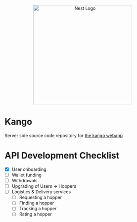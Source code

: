 <p align="center">
  <a href="http://nestjs.com/" target="blank"><img src="https://nestjs.com/img/logo_text.svg" width="320" alt="Nest Logo" /></a>
</p>

[circleci-image]: https://img.shields.io/circleci/build/github/nestjs/nest/master?token=abc123def456
[circleci-url]: https://circleci.com/gh/nestjs/nest

# Kango
Server side source code repository for [the kango webapp](https://kango.app)


# API Development Checklist
- [x] User onboarding
- [ ] Wallet funding
- [ ] Withdrawals
- [ ] Upgrading of Users -> Hoppers
- [ ] Logistics & Delivery services
    - [ ] Requesting a hopper
    - [ ] Finding a hopper
    - [ ] Tracking a hopper
    - [ ] Rating a hopper
